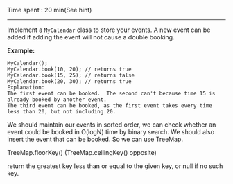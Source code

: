 Time spent : 20 min(See hint)

------

Implement a `MyCalendar` class to store your events. A new event can be added if adding the event will not cause a double booking.

**Example:**

```
MyCalendar();
MyCalendar.book(10, 20); // returns true
MyCalendar.book(15, 25); // returns false
MyCalendar.book(20, 30); // returns true
Explanation: 
The first event can be booked.  The second can't because time 15 is already booked by another event.
The third event can be booked, as the first event takes every time less than 20, but not including 20.
```



We should maintain our events in sorted order, we can check whether an event could be booked in O(logN) time by binary search. We should also insert the event that can be booked. So we can use TreeMap.

TreeMap.floorKey()    (TreeMap.ceilingKey() opposite)

return the greatest key less than or equal to the given key, or null if no such key.

